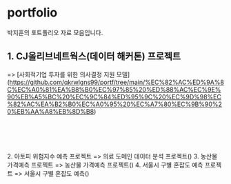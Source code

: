 # portfolio

박지훈의 포트폴리오 자료 모음입니다.

## 1. CJ올리브네트웍스(데이터 해커톤) 프로젝트 <br/>
   => [사회적기업 투자를 위한 의사결정 지원 모델] (https://github.com/qkrwlgns99/portf/tree/main/%EC%82%AC%ED%9A%8C%EC%A0%81%EA%B8%B0%EC%97%85%20%ED%88%AC%EC%9E%90%EB%A5%BC%20%EC%9C%84%ED%95%9C%20%EC%9D%98%EC%82%AC%EA%B2%B0%EC%A0%95%20%EC%A7%80%EC%9B%90%20%EB%AA%A8%EB%8D%B8)
   <br/> <br/> <br/> <br/> <br/> <br/>
2. 아토피 위험지수 예측 프로젝트
   => 의료 도메인 데이터 분석 프로젝트()
3. 농산물 가격예측 프로젝트
    => 농산물 가격예측 프로젝트()
4. 서울시 구별 혼잡도 예측 프로젝트
   => 서울시 구별 혼잡도 예측()
